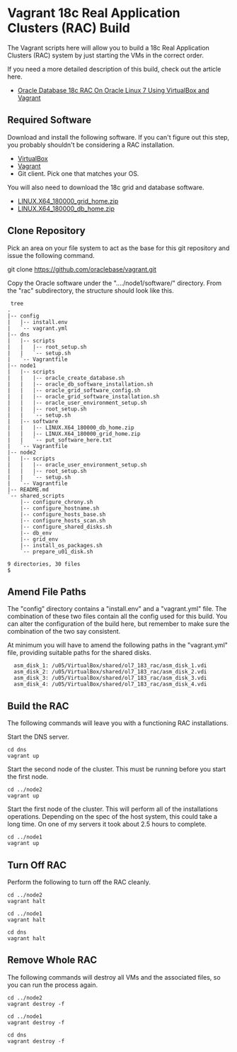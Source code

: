 # Vagrant 18c Real Application Clusters (RAC) Build

The Vagrant scripts here will allow you to build a 18c Real Application Clusters (RAC) system by just starting the VMs in the correct order.

If you need a more detailed description of this build, check out the article here.

* [Oracle Database 18c RAC On Oracle Linux 7 Using VirtualBox and Vagrant](https://oracle-base.com/articles/18c/oracle-db-18c-rac-installation-on-oracle-linux-7-using-virtualbox)

## Required Software

Download and install the following software. If you can't figure out this step, you probably shouldn't be considering a RAC installation.

* [VirtualBox](https://www.virtualbox.org/wiki/Downloads)
* [Vagrant](https://www.vagrantup.com/downloads.html)
* Git client. Pick one that matches your OS.

You will also need to download the 18c grid and database software.

* [LINUX.X64_180000_grid_home.zip](https://www.oracle.com/technetwork/database/enterprise-edition/downloads/oracle18c-linux-180000-5022980.html)
* [LINUX.X64_180000_db_home.zip](https://www.oracle.com/technetwork/database/enterprise-edition/downloads/oracle18c-linux-180000-5022980.html)

## Clone Repository

Pick an area on your file system to act as the base for this git repository and issue the following command.

git clone https://github.com/oraclebase/vagrant.git

Copy the Oracle software under the "..../node1/software/" directory. From the "rac" subdirectory, the structure should look like this.

```
 tree
.
|-- config
|   |-- install.env
|   `-- vagrant.yml
|-- dns
|   |-- scripts
|   |   |-- root_setup.sh
|   |   `-- setup.sh
|   `-- Vagrantfile
|-- node1
|   |-- scripts
|   |   |-- oracle_create_database.sh
|   |   |-- oracle_db_software_installation.sh
|   |   |-- oracle_grid_software_config.sh
|   |   |-- oracle_grid_software_installation.sh
|   |   |-- oracle_user_environment_setup.sh
|   |   |-- root_setup.sh
|   |   `-- setup.sh
|   |-- software
|   |   |-- LINUX.X64_180000_db_home.zip
|   |   |-- LINUX.X64_180000_grid_home.zip
|   |   `-- put_software_here.txt
|   `-- Vagrantfile
|-- node2
|   |-- scripts
|   |   |-- oracle_user_environment_setup.sh
|   |   |-- root_setup.sh
|   |   `-- setup.sh
|   `-- Vagrantfile
|-- README.md
`-- shared_scripts
    |-- configure_chrony.sh
    |-- configure_hostname.sh
    |-- configure_hosts_base.sh
    |-- configure_hosts_scan.sh
    |-- configure_shared_disks.sh
    |-- db_env
    |-- grid_env
    |-- install_os_packages.sh
    `-- prepare_u01_disk.sh

9 directories, 30 files
$ 
```

## Amend File Paths

The "config" directory contains a "install.env" and a "vagrant.yml" file. The combination of these two files contain all the config used for this build. You can alter the configuration of the build here, but remember to make sure the combination of the two say consistent.

At minimum you will have to amend the following paths in the "vagrant.yml" file, providing suitable paths for the shared disks.

```
  asm_disk_1: /u05/VirtualBox/shared/ol7_183_rac/asm_disk_1.vdi
  asm_disk_2: /u05/VirtualBox/shared/ol7_183_rac/asm_disk_2.vdi
  asm_disk_3: /u05/VirtualBox/shared/ol7_183_rac/asm_disk_3.vdi
  asm_disk_4: /u05/VirtualBox/shared/ol7_183_rac/asm_disk_4.vdi
```

## Build the RAC

The following commands will leave you with a functioning RAC installations.

Start the DNS server.

```
cd dns
vagrant up
```

Start the second node of the cluster. This must be running before you start the first node.

```
cd ../node2
vagrant up
```

Start the first node of the cluster. This will perform all of the installations operations. Depending on the spec of the host system, this could take a long time. On one of my servers it took about 2.5 hours to complete.

```
cd ../node1
vagrant up
```

## Turn Off RAC

Perform the following to turn off the RAC cleanly.

```
cd ../node2
vagrant halt

cd ../node1
vagrant halt

cd dns
vagrant halt
```

## Remove Whole RAC

The following commands will destroy all VMs and the associated files, so you can run the process again.

```
cd ../node2
vagrant destroy -f

cd ../node1
vagrant destroy -f

cd dns
vagrant destroy -f
```
